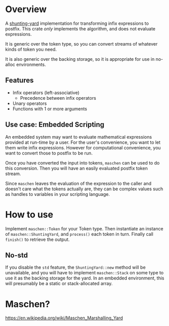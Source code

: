 # Overview

A [shunting-yard](https://en.wikipedia.org/wiki/Shunting_yard_algorithm) implementation for transforming infix expressions to postfix.
This crate _only_ implements the algorithm, and does not evaluate expressions.

It is generic over the token type, so you can convert streams of whatever kinds of token you need.

It is also generic over the backing storage, so it is appropriate for use in no-alloc environments.

## Features

- Infix operators (left-associative)
  - Precedence between infix operators
- Unary operators
- Functions with 1 or more arguments

## Use case: Embedded Scripting

An embedded system may want to evaluate mathematical expressions provided at run-time by a user.
For the user's convenience, you want to let them write infix expressions.
However for computational convenience, you want to convert those to postfix to be run.

Once you have converted the input into tokens, `maschen` can be used to do this conversion.
Then you will have an easily evaluated postfix token stream.

Since `maschen` leaves the evaluation of the expression to the caller and doesn't care what the tokens actually are, they can be complex values such as handles to variables in your scripting language.

# How to use

Implement `maschen::Token` for your Token type. Then instantiate an instance of `maschen::ShuntingYard`, and `process()` each token in turn. Finally call `finish()` to retrieve the output.

## No-std

If you disable the `std` feature, the `ShuntingYard::new` method will be unavailable, and you will have to implement `maschen::Stack` on some type to use it as the backing storage for the yard.
In an embedded environment, this will presumably be a static or stack-allocated array.

# Maschen?

https://en.wikipedia.org/wiki/Maschen_Marshalling_Yard
